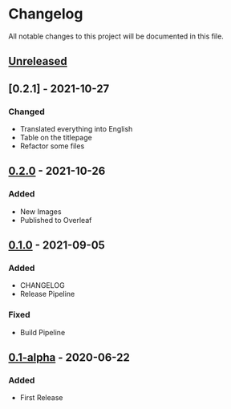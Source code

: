 # Changelog
All notable changes to this project will be documented in this file.

## [Unreleased]

## [0.2.1] - 2021-10-27
### Changed
- Translated everything into English
- Table on the titlepage
- Refactor some files

## [0.2.0] - 2021-10-26
### Added
- New Images
- Published to Overleaf

## [0.1.0] - 2021-09-05
### Added
- CHANGELOG
- Release Pipeline

### Fixed
- Build Pipeline

## [0.1-alpha] - 2020-06-22
### Added
- First Release

[Unreleased]: https://github.com/christianbraeunlich/thesis-template/compare/v0.2.0...HEAD
[0.2.0]: https://github.com/christianbraeunlich/thesis-template/compare/v0.1.0...v0.2.0
[0.1.0]: https://github.com/christianbraeunlich/thesis-template/compare/v0.1-alpha...v0.1.0
[0.1-alpha]: https://github.com/christianbraeunlich/thesis-template/releases/tag/v0.1-alpha
